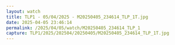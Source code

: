 ```yaml
---
layout: watch
title: TLP1 - 05/04/2025 - M20250405_234614_TLP_1T.jpg
date: 2025-04-05 23:46:14
permalink: /2025/04/05/watch/M20250405_234614_TLP_1
capture: TLP1/2025/202504/20250405/M20250405_234614_TLP_1T.jpg
---
```


